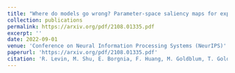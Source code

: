 ```yaml
---
title: "Where do models go wrong? Parameter-space saliency maps for explainability."
collection: publications
permalink: https://arxiv.org/pdf/2108.01335.pdf
excerpt: ''
date: 2022-09-01
venue: 'Conference on Neural Information Processing Systems (NeurIPS)'
paperurl: 'https://arxiv.org/pdf/2108.01335.pdf'
citation: 'R. Levin, M. Shu, E. Borgnia, F. Huang, M. Goldblum, T. Goldstein, NeurIPS, 2022'
---
```

